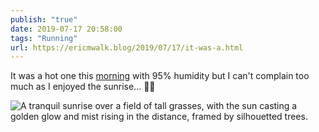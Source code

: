 ```yaml
---
publish: "true"
date: 2019-07-17 20:58:00
tags: "Running"
url: https://ericmwalk.blog/2019/07/17/it-was-a.html
---
```


It was a hot one this [morning](https://www.strava.com/activities/2540152353) with 95% humidity but I can't complain too much as I enjoyed the sunrise... 🏃‍♂️

![A tranquil sunrise over a field of tall grasses, with the sun casting a golden glow and mist rising in the distance, framed by silhouetted trees.](https://ericmwalk.blog/uploads/2022/a4c076aa51.jpg)